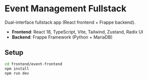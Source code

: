 # Event Management Fullstack

Dual-interface fullstack app (React frontend + Frappe backend).

- **Frontend**: React 18, TypeScript, Vite, Tailwind, Zustand, Radix UI  
- **Backend**: Frappe Framework (Python + MariaDB)

## Setup

```bash
cd frontend/event-frontend
npm install
npm run dev
